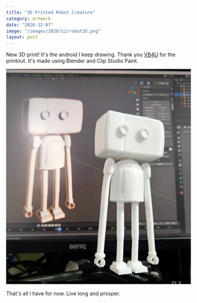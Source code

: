 ```yaml
---
title: "3D Printed Robot Creature"
category: artwork
date: "2020-12-07"
image: "/images/2020/12/robot3D.png"
layout: post
---
```


New 3D print! It's the android I keep drawing. Thank you [VB4U](https://www.facebook.com/vb4u3d/) for the printout. It's made using Blender and Clip Studio Paint. 

<p align="center">
<img src="/images/2020/12/robot3D.png">
</p>

That's all I have for now. Live long and prosper.